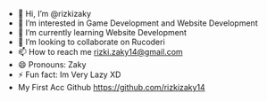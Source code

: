 - 👋 Hi, I’m @rizkizaky
- 👀 I’m interested in Game Development and Website Development
- 🌱 I’m currently learning Website Development
- 💞️ I’m looking to collaborate on Rucoderi
- 📫 How to reach me rizki.zaky14@gmail.com
- 😄 Pronouns: Zaky
- ⚡ Fun fact: Im Very Lazy XD
- My First Acc Github https://github.com/rizkizaky14

<!---
rizkizaky/rizkizaky is a ✨ special ✨ repository because its `README.md` (this file) appears on your GitHub profile.
You can click the Preview link to take a look at your changes.
--->
